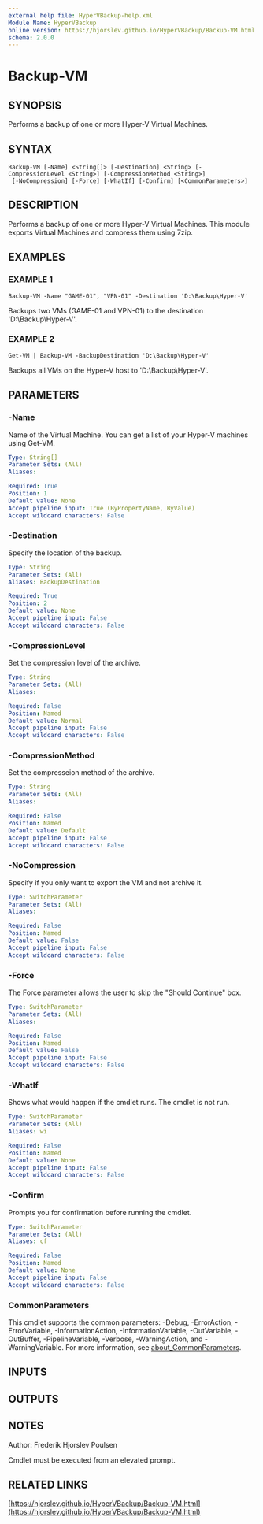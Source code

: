 ```yaml
---
external help file: HyperVBackup-help.xml
Module Name: HyperVBackup
online version: https://hjorslev.github.io/HyperVBackup/Backup-VM.html
schema: 2.0.0
---
```


# Backup-VM

## SYNOPSIS
Performs a backup of one or more Hyper-V Virtual Machines.

## SYNTAX

```
Backup-VM [-Name] <String[]> [-Destination] <String> [-CompressionLevel <String>] [-CompressionMethod <String>]
 [-NoCompression] [-Force] [-WhatIf] [-Confirm] [<CommonParameters>]
```

## DESCRIPTION
Performs a backup of one or more Hyper-V Virtual Machines.
This module exports Virtual Machines and compress them using 7zip.

## EXAMPLES

### EXAMPLE 1
```
Backup-VM -Name "GAME-01", "VPN-01" -Destination 'D:\Backup\Hyper-V'
```

Backups two VMs (GAME-01 and VPN-01) to the destination 'D:\Backup\Hyper-V'.

### EXAMPLE 2
```
Get-VM | Backup-VM -BackupDestination 'D:\Backup\Hyper-V'
```

Backups all VMs on the Hyper-V host to 'D:\Backup\Hyper-V'.

## PARAMETERS

### -Name
Name of the Virtual Machine.
You can get a list of your Hyper-V machines using Get-VM.

```yaml
Type: String[]
Parameter Sets: (All)
Aliases:

Required: True
Position: 1
Default value: None
Accept pipeline input: True (ByPropertyName, ByValue)
Accept wildcard characters: False
```

### -Destination
Specify the location of the backup.

```yaml
Type: String
Parameter Sets: (All)
Aliases: BackupDestination

Required: True
Position: 2
Default value: None
Accept pipeline input: False
Accept wildcard characters: False
```

### -CompressionLevel
Set the compression level of the archive.

```yaml
Type: String
Parameter Sets: (All)
Aliases:

Required: False
Position: Named
Default value: Normal
Accept pipeline input: False
Accept wildcard characters: False
```

### -CompressionMethod
Set the compresseion method of the archive.

```yaml
Type: String
Parameter Sets: (All)
Aliases:

Required: False
Position: Named
Default value: Default
Accept pipeline input: False
Accept wildcard characters: False
```

### -NoCompression
Specify if you only want to export the VM and not archive it.

```yaml
Type: SwitchParameter
Parameter Sets: (All)
Aliases:

Required: False
Position: Named
Default value: False
Accept pipeline input: False
Accept wildcard characters: False
```

### -Force
The Force parameter allows the user to skip the "Should Continue" box.

```yaml
Type: SwitchParameter
Parameter Sets: (All)
Aliases:

Required: False
Position: Named
Default value: False
Accept pipeline input: False
Accept wildcard characters: False
```

### -WhatIf
Shows what would happen if the cmdlet runs.
The cmdlet is not run.

```yaml
Type: SwitchParameter
Parameter Sets: (All)
Aliases: wi

Required: False
Position: Named
Default value: None
Accept pipeline input: False
Accept wildcard characters: False
```

### -Confirm
Prompts you for confirmation before running the cmdlet.

```yaml
Type: SwitchParameter
Parameter Sets: (All)
Aliases: cf

Required: False
Position: Named
Default value: None
Accept pipeline input: False
Accept wildcard characters: False
```

### CommonParameters
This cmdlet supports the common parameters: -Debug, -ErrorAction, -ErrorVariable, -InformationAction, -InformationVariable, -OutVariable, -OutBuffer, -PipelineVariable, -Verbose, -WarningAction, and -WarningVariable. For more information, see [about_CommonParameters](http://go.microsoft.com/fwlink/?LinkID=113216).

## INPUTS

## OUTPUTS

## NOTES
Author: Frederik Hjorslev Poulsen

Cmdlet must be executed from an elevated prompt.

## RELATED LINKS

[https://hjorslev.github.io/HyperVBackup/Backup-VM.html](https://hjorslev.github.io/HyperVBackup/Backup-VM.html)

